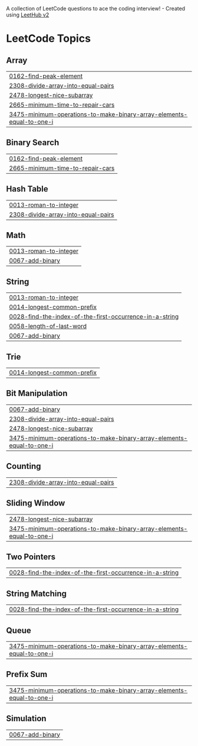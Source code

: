 A collection of LeetCode questions to ace the coding interview! - Created using [LeetHub v2](https://github.com/arunbhardwaj/LeetHub-2.0)
<!---LeetCode Topics Start-->
# LeetCode Topics
## Array
|  |
| ------- |
| [0162-find-peak-element](https://github.com/AvinashSunka/leetcode/tree/master/0162-find-peak-element) |
| [2308-divide-array-into-equal-pairs](https://github.com/AvinashSunka/leetcode/tree/master/2308-divide-array-into-equal-pairs) |
| [2478-longest-nice-subarray](https://github.com/AvinashSunka/leetcode/tree/master/2478-longest-nice-subarray) |
| [2665-minimum-time-to-repair-cars](https://github.com/AvinashSunka/leetcode/tree/master/2665-minimum-time-to-repair-cars) |
| [3475-minimum-operations-to-make-binary-array-elements-equal-to-one-i](https://github.com/AvinashSunka/leetcode/tree/master/3475-minimum-operations-to-make-binary-array-elements-equal-to-one-i) |
## Binary Search
|  |
| ------- |
| [0162-find-peak-element](https://github.com/AvinashSunka/leetcode/tree/master/0162-find-peak-element) |
| [2665-minimum-time-to-repair-cars](https://github.com/AvinashSunka/leetcode/tree/master/2665-minimum-time-to-repair-cars) |
## Hash Table
|  |
| ------- |
| [0013-roman-to-integer](https://github.com/AvinashSunka/leetcode/tree/master/0013-roman-to-integer) |
| [2308-divide-array-into-equal-pairs](https://github.com/AvinashSunka/leetcode/tree/master/2308-divide-array-into-equal-pairs) |
## Math
|  |
| ------- |
| [0013-roman-to-integer](https://github.com/AvinashSunka/leetcode/tree/master/0013-roman-to-integer) |
| [0067-add-binary](https://github.com/AvinashSunka/leetcode/tree/master/0067-add-binary) |
## String
|  |
| ------- |
| [0013-roman-to-integer](https://github.com/AvinashSunka/leetcode/tree/master/0013-roman-to-integer) |
| [0014-longest-common-prefix](https://github.com/AvinashSunka/leetcode/tree/master/0014-longest-common-prefix) |
| [0028-find-the-index-of-the-first-occurrence-in-a-string](https://github.com/AvinashSunka/leetcode/tree/master/0028-find-the-index-of-the-first-occurrence-in-a-string) |
| [0058-length-of-last-word](https://github.com/AvinashSunka/leetcode/tree/master/0058-length-of-last-word) |
| [0067-add-binary](https://github.com/AvinashSunka/leetcode/tree/master/0067-add-binary) |
## Trie
|  |
| ------- |
| [0014-longest-common-prefix](https://github.com/AvinashSunka/leetcode/tree/master/0014-longest-common-prefix) |
## Bit Manipulation
|  |
| ------- |
| [0067-add-binary](https://github.com/AvinashSunka/leetcode/tree/master/0067-add-binary) |
| [2308-divide-array-into-equal-pairs](https://github.com/AvinashSunka/leetcode/tree/master/2308-divide-array-into-equal-pairs) |
| [2478-longest-nice-subarray](https://github.com/AvinashSunka/leetcode/tree/master/2478-longest-nice-subarray) |
| [3475-minimum-operations-to-make-binary-array-elements-equal-to-one-i](https://github.com/AvinashSunka/leetcode/tree/master/3475-minimum-operations-to-make-binary-array-elements-equal-to-one-i) |
## Counting
|  |
| ------- |
| [2308-divide-array-into-equal-pairs](https://github.com/AvinashSunka/leetcode/tree/master/2308-divide-array-into-equal-pairs) |
## Sliding Window
|  |
| ------- |
| [2478-longest-nice-subarray](https://github.com/AvinashSunka/leetcode/tree/master/2478-longest-nice-subarray) |
| [3475-minimum-operations-to-make-binary-array-elements-equal-to-one-i](https://github.com/AvinashSunka/leetcode/tree/master/3475-minimum-operations-to-make-binary-array-elements-equal-to-one-i) |
## Two Pointers
|  |
| ------- |
| [0028-find-the-index-of-the-first-occurrence-in-a-string](https://github.com/AvinashSunka/leetcode/tree/master/0028-find-the-index-of-the-first-occurrence-in-a-string) |
## String Matching
|  |
| ------- |
| [0028-find-the-index-of-the-first-occurrence-in-a-string](https://github.com/AvinashSunka/leetcode/tree/master/0028-find-the-index-of-the-first-occurrence-in-a-string) |
## Queue
|  |
| ------- |
| [3475-minimum-operations-to-make-binary-array-elements-equal-to-one-i](https://github.com/AvinashSunka/leetcode/tree/master/3475-minimum-operations-to-make-binary-array-elements-equal-to-one-i) |
## Prefix Sum
|  |
| ------- |
| [3475-minimum-operations-to-make-binary-array-elements-equal-to-one-i](https://github.com/AvinashSunka/leetcode/tree/master/3475-minimum-operations-to-make-binary-array-elements-equal-to-one-i) |
## Simulation
|  |
| ------- |
| [0067-add-binary](https://github.com/AvinashSunka/leetcode/tree/master/0067-add-binary) |
<!---LeetCode Topics End-->
